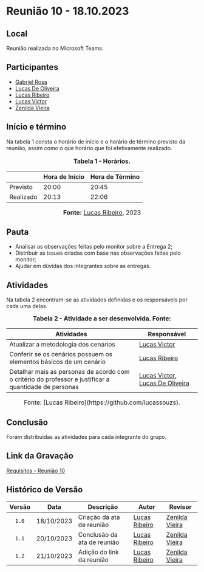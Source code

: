 # Reunião 10 - 18.10.2023

## Local

Reunião realizada no Microsoft Teams.

## Participantes

* [Gabriel Rosa](https://github.com/gabrielrosa09)
* [Lucas De Oliveira](https://github.com/LucasOliveiraDiasMarquesFerreira)
* [Lucas Ribeiro](https://github.com/lucassouzs)
* [Lucas Victor](https://github.com/Lucas13032003)
* [Zenilda Vieira](https://github.com/zenildavieira)

## Início e término

Na tabela 1 consta o horário de início e o horário de término previsto da reunião, assim como o que horário que foi efetivamente realizado.

<div align="center">
<font size="3"><p style="text-align: center"><b>Tabela 1 - Horários.</b></p></font>

<table>
  <thead>
    <tr>
      <th></th>
      <th>Hora de Início</th>
      <th>Hora de Término</th>
    </tr>
  </thead>
  <tbody>
    <tr>
      <td>Previsto</td>
      <td>20:00</td>
      <td>20:45</td>
    </tr>
    <tr>
      <td>Realizado</td>
      <td>20:13</td>
      <td>22:06</td>
    </tr>
  </tbody>
</table>

<font size="3"><p style="text-align: center"><b>Fonte:</b> <a href="https://github.com/lucassouzs">Lucas Ribeiro</a>, 2023</p></font>
</div>

## Pauta

* Analisar as observações feitas pelo monitor sobre a Entrega 2;
* Distribuir as issues criadas com base nas observações feitas pelo monitor;
* Ajudar em dúvidas dos integrantes sobre as entregas.

## Atividades

Na tabela 2 encontram-se as atividades definidas e os responsáveis por cada uma delas.

<div align="center">
<font size="3"><p style="text-align: center"><b>Tabela 2 - Atividade a ser desenvolvida. Fonte:</b> </font>
</div>

| Atividades       | Responsável   |
| ---------------- | ------------- |
|Atualizar a metodologia dos cenários|[Lucas Victor](https://github.com/Lucas13032003)|
|Conferir se os cenários possuem os elementos básicos de um cenário|[Lucas Ribeiro](https://github.com/lucassouzs)|
|Detalhar mais as personas de acordo com o critério do professor e justificar a quantidade de personas|[Lucas Victor](https://github.com/Lucas13032003), [Lucas De Oliveira](https://github.com/LucasOliveiraDiasMarquesFerreira)|

<div align="center">
<font size="3">Fonte:</b> [Lucas Ribeiro](https://github.com/lucassouzs).</b></p></font>
</div>

## Conclusão

Foram distribuidas as atividades para cada integrante do grupo.

## Link da Gravação

[Requisitos - Reunião 10](https://www.youtube.com/watch?v=sGUjagrCR9w&feature=youtu.be)

## Histórico de Versão

| Versão | Data | Descrição | Autor | Revisor |
| :----: | ---- | --------- | ----- | ------- |
| `1.0`  |18/10/2023| Criação da ata de reunião | [Lucas Ribeiro](https://github.com/lucassouzs) | [Zenilda Vieira](https://github.com/zenildavieira) |
| `1.1`  |20/10/2023| Conclusão da ata de reunião | [Lucas Ribeiro](https://github.com/lucassouzs) | [Zenilda Vieira](https://github.com/zenildavieira) |
| `1.2`  |21/10/2023| Adição do link da reunião | [Lucas Ribeiro](https://github.com/lucassouzs) | [Zenilda Vieira](https://github.com/zenildavieira) |
